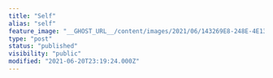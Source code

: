 ```yaml
---
title: "Self"
alias: "self"
feature_image: "__GHOST_URL__/content/images/2021/06/143269E8-248E-4E13-AF11-1E466396E9FF.png"
type: "post"
status: "published"
visibility: "public"
modified: "2021-06-20T23:19:24.000Z"
---
```



<figure class="kg-card kg-gallery-card kg-width-wide"><div class="kg-gallery-container"><div class="kg-gallery-row"><div class="kg-gallery-image">
<a src="__GHOST_URL__/content/images/2021/06/057177EE-6E69-4E2F-B78A-13B0361D68C5.png" width="1280" height="960" loading="lazy" alt srcset="__GHOST_URL__/content/images/size/w600/2021/06/057177EE-6E69-4E2F-B78A-13B0361D68C5.png 600w, __GHOST_URL__/content/images/size/w1000/2021/06/057177EE-6E69-4E2F-B78A-13B0361D68C5.png 1000w, __GHOST_URL__/content/images/2021/06/057177EE-6E69-4E2F-B78A-13B0361D68C5.png 1280w" sizes="(min-width: 720px) 720px"></div><div class="kg-gallery-image">
<a src="__GHOST_URL__/content/images/2021/06/E4592E69-D540-4609-8C40-0EC06D4272C8.png" width="1280" height="960" loading="lazy" alt srcset="__GHOST_URL__/content/images/size/w600/2021/06/E4592E69-D540-4609-8C40-0EC06D4272C8.png 600w, __GHOST_URL__/content/images/size/w1000/2021/06/E4592E69-D540-4609-8C40-0EC06D4272C8.png 1000w, __GHOST_URL__/content/images/2021/06/E4592E69-D540-4609-8C40-0EC06D4272C8.png 1280w" sizes="(min-width: 720px) 720px"></div><div class="kg-gallery-image">
<a src="__GHOST_URL__/content/images/2021/06/3C246483-523D-43DC-86FC-780EFE663A3B.png" width="1280" height="960" loading="lazy" alt srcset="__GHOST_URL__/content/images/size/w600/2021/06/3C246483-523D-43DC-86FC-780EFE663A3B.png 600w, __GHOST_URL__/content/images/size/w1000/2021/06/3C246483-523D-43DC-86FC-780EFE663A3B.png 1000w, __GHOST_URL__/content/images/2021/06/3C246483-523D-43DC-86FC-780EFE663A3B.png 1280w" sizes="(min-width: 720px) 720px"></div></div><div class="kg-gallery-row"><div class="kg-gallery-image">
<a src="__GHOST_URL__/content/images/2021/06/82E219A6-6B58-4C01-9F19-E1F5922EDFA3.png" width="1280" height="960" loading="lazy" alt srcset="__GHOST_URL__/content/images/size/w600/2021/06/82E219A6-6B58-4C01-9F19-E1F5922EDFA3.png 600w, __GHOST_URL__/content/images/size/w1000/2021/06/82E219A6-6B58-4C01-9F19-E1F5922EDFA3.png 1000w, __GHOST_URL__/content/images/2021/06/82E219A6-6B58-4C01-9F19-E1F5922EDFA3.png 1280w" sizes="(min-width: 720px) 720px"></div><div class="kg-gallery-image">
<a src="__GHOST_URL__/content/images/2021/06/C9D46E33-0373-4CB2-BEC8-521C7719E48A.png" width="1280" height="960" loading="lazy" alt srcset="__GHOST_URL__/content/images/size/w600/2021/06/C9D46E33-0373-4CB2-BEC8-521C7719E48A.png 600w, __GHOST_URL__/content/images/size/w1000/2021/06/C9D46E33-0373-4CB2-BEC8-521C7719E48A.png 1000w, __GHOST_URL__/content/images/2021/06/C9D46E33-0373-4CB2-BEC8-521C7719E48A.png 1280w" sizes="(min-width: 720px) 720px"></div></div></div>
</figure>
